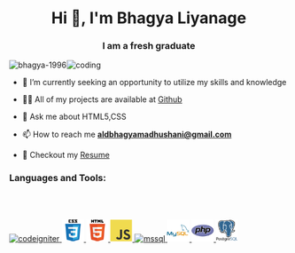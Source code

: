 <h1 align="center">Hi 👋, I'm Bhagya Liyanage</h1>
<h3 align="center">I am a fresh graduate</h3>
<img align= "right" alt = "coding" width="400" src = "https://media.tenor.com/QVC1Nmb9TwUAAAAi/coding.gif"/>


<p align="left"> <img src="https://komarev.com/ghpvc/?username=bhagya-1996&label=Profile%20views&color=0e75b6&style=flat" alt="bhagya-1996" /> </p>

- 🔭 I’m currently seeking an opportunity to utilize my skills and knowledge

- 👨‍💻 All of my projects are available at [Github](Github)

- 💬 Ask me about HTML5,CSS

- 📫 How to reach me **aldbhagyamadhushani@gmail.com**

- 📄 Checkout my [Resume](Resume)

<p align="left">
</p>

<h3 align="left">Languages and Tools:</h3>
<br> <br>
<p align="left"> <a href="https://codeigniter.com" target="_blank" rel="noreferrer"> <img src="https://cdn.worldvectorlogo.com/logos/codeigniter.svg" alt="codeigniter" width="40" height="40"/> </a> <a href="https://www.w3schools.com/css/" target="_blank" rel="noreferrer"> <img src="https://raw.githubusercontent.com/devicons/devicon/master/icons/css3/css3-original-wordmark.svg" alt="css3" width="40" height="40"/> </a> <a href="https://www.w3.org/html/" target="_blank" rel="noreferrer"> <img src="https://raw.githubusercontent.com/devicons/devicon/master/icons/html5/html5-original-wordmark.svg" alt="html5" width="40" height="40"/> </a> <a href="https://developer.mozilla.org/en-US/docs/Web/JavaScript" target="_blank" rel="noreferrer"> <img src="https://raw.githubusercontent.com/devicons/devicon/master/icons/javascript/javascript-original.svg" alt="javascript" width="40" height="40"/> </a> <a href="https://www.microsoft.com/en-us/sql-server" target="_blank" rel="noreferrer"> <img src="https://www.svgrepo.com/show/303229/microsoft-sql-server-logo.svg" alt="mssql" width="40" height="40"/> </a> <a href="https://www.mysql.com/" target="_blank" rel="noreferrer"> <img src="https://raw.githubusercontent.com/devicons/devicon/master/icons/mysql/mysql-original-wordmark.svg" alt="mysql" width="40" height="40"/> </a> <a href="https://www.php.net" target="_blank" rel="noreferrer"> <img src="https://raw.githubusercontent.com/devicons/devicon/master/icons/php/php-original.svg" alt="php" width="40" height="40"/> </a> <a href="https://www.postgresql.org" target="_blank" rel="noreferrer"> <img src="https://raw.githubusercontent.com/devicons/devicon/master/icons/postgresql/postgresql-original-wordmark.svg" alt="postgresql" width="40" height="40"/> </a> </p>
